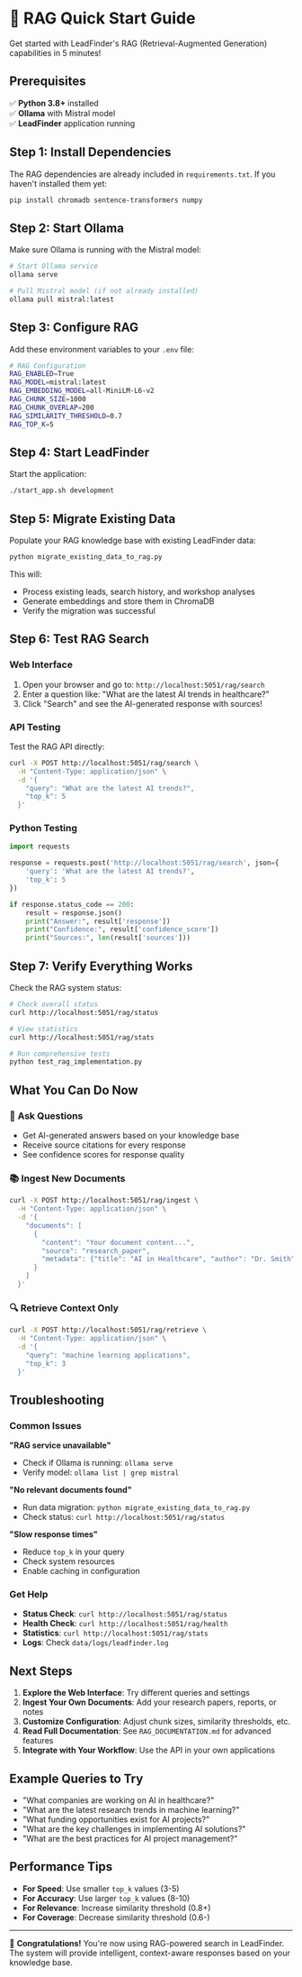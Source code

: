 # 🚀 RAG Quick Start Guide

Get started with LeadFinder's RAG (Retrieval-Augmented Generation) capabilities in 5 minutes!

## Prerequisites

✅ **Python 3.8+** installed  
✅ **Ollama** with Mistral model  
✅ **LeadFinder** application running  

## Step 1: Install Dependencies

The RAG dependencies are already included in `requirements.txt`. If you haven't installed them yet:

```bash
pip install chromadb sentence-transformers numpy
```

## Step 2: Start Ollama

Make sure Ollama is running with the Mistral model:

```bash
# Start Ollama service
ollama serve

# Pull Mistral model (if not already installed)
ollama pull mistral:latest
```

## Step 3: Configure RAG

Add these environment variables to your `.env` file:

```bash
# RAG Configuration
RAG_ENABLED=True
RAG_MODEL=mistral:latest
RAG_EMBEDDING_MODEL=all-MiniLM-L6-v2
RAG_CHUNK_SIZE=1000
RAG_CHUNK_OVERLAP=200
RAG_SIMILARITY_THRESHOLD=0.7
RAG_TOP_K=5
```

## Step 4: Start LeadFinder

Start the application:

```bash
./start_app.sh development
```

## Step 5: Migrate Existing Data

Populate your RAG knowledge base with existing LeadFinder data:

```bash
python migrate_existing_data_to_rag.py
```

This will:
- Process existing leads, search history, and workshop analyses
- Generate embeddings and store them in ChromaDB
- Verify the migration was successful

## Step 6: Test RAG Search

### Web Interface

1. Open your browser and go to: `http://localhost:5051/rag/search`
2. Enter a question like: "What are the latest AI trends in healthcare?"
3. Click "Search" and see the AI-generated response with sources!

### API Testing

Test the RAG API directly:

```bash
curl -X POST http://localhost:5051/rag/search \
  -H "Content-Type: application/json" \
  -d '{
    "query": "What are the latest AI trends?",
    "top_k": 5
  }'
```

### Python Testing

```python
import requests

response = requests.post('http://localhost:5051/rag/search', json={
    'query': 'What are the latest AI trends?',
    'top_k': 5
})

if response.status_code == 200:
    result = response.json()
    print("Answer:", result['response'])
    print("Confidence:", result['confidence_score'])
    print("Sources:", len(result['sources']))
```

## Step 7: Verify Everything Works

Check the RAG system status:

```bash
# Check overall status
curl http://localhost:5051/rag/status

# View statistics
curl http://localhost:5051/rag/stats

# Run comprehensive tests
python test_rag_implementation.py
```

## What You Can Do Now

### 🧠 **Ask Questions**
- Get AI-generated answers based on your knowledge base
- Receive source citations for every response
- See confidence scores for response quality

### 📚 **Ingest New Documents**
```bash
curl -X POST http://localhost:5051/rag/ingest \
  -H "Content-Type: application/json" \
  -d '{
    "documents": [
      {
        "content": "Your document content...",
        "source": "research_paper",
        "metadata": {"title": "AI in Healthcare", "author": "Dr. Smith"}
      }
    ]
  }'
```

### 🔍 **Retrieve Context Only**
```bash
curl -X POST http://localhost:5051/rag/retrieve \
  -H "Content-Type: application/json" \
  -d '{
    "query": "machine learning applications",
    "top_k": 3
  }'
```

## Troubleshooting

### Common Issues

**"RAG service unavailable"**
- Check if Ollama is running: `ollama serve`
- Verify model: `ollama list | grep mistral`

**"No relevant documents found"**
- Run data migration: `python migrate_existing_data_to_rag.py`
- Check status: `curl http://localhost:5051/rag/status`

**"Slow response times"**
- Reduce `top_k` in your query
- Check system resources
- Enable caching in configuration

### Get Help

- **Status Check**: `curl http://localhost:5051/rag/status`
- **Health Check**: `curl http://localhost:5051/rag/health`
- **Statistics**: `curl http://localhost:5051/rag/stats`
- **Logs**: Check `data/logs/leadfinder.log`

## Next Steps

1. **Explore the Web Interface**: Try different queries and settings
2. **Ingest Your Own Documents**: Add your research papers, reports, or notes
3. **Customize Configuration**: Adjust chunk sizes, similarity thresholds, etc.
4. **Read Full Documentation**: See `RAG_DOCUMENTATION.md` for advanced features
5. **Integrate with Your Workflow**: Use the API in your own applications

## Example Queries to Try

- "What companies are working on AI in healthcare?"
- "What are the latest research trends in machine learning?"
- "What funding opportunities exist for AI projects?"
- "What are the key challenges in implementing AI solutions?"
- "What are the best practices for AI project management?"

## Performance Tips

- **For Speed**: Use smaller `top_k` values (3-5)
- **For Accuracy**: Use larger `top_k` values (8-10)
- **For Relevance**: Increase similarity threshold (0.8+)
- **For Coverage**: Decrease similarity threshold (0.6-)

---

🎉 **Congratulations!** You're now using RAG-powered search in LeadFinder. The system will provide intelligent, context-aware responses based on your knowledge base. 